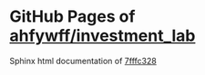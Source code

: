 GitHub Pages of [ahfywff/investment_lab](https://github.com/ahfywff/investment_lab.git)
===
Sphinx html documentation of [7fffc328](https://github.com/ahfywff/investment_lab/tree/7fffc32857602bb10d6f6ee04ec76f551ecaddb9)
